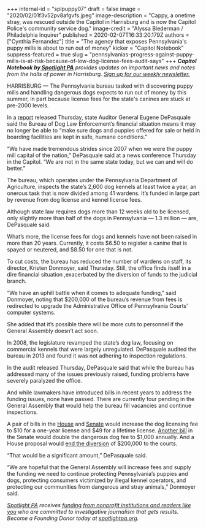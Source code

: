 +++
internal-id = "splpuppy07"
draft = false
image = "2020/02/01f3v52pv8afgvfs.jpeg"
image-description = "Cappy, a onetime stray, was rescued outside the Capitol in Harrisburg and is now the Capitol Police's community service dog."
image-credit = "Alyssa Biederman / Philadelphia Inquirer"
published = 2020-02-07T16:33:20.179Z
authors = ["Cynthia Fernandez"]
title = "The agency that exposes Pennsylvania's puppy mills is about to run out of money"
kicker = "Capitol Notebook"
suppress-featured = true
slug = "pennsylvanias-progress-against-puppy-mills-is-at-risk-because-of-low-dog-license-fees-audit-says"
+++
***Capitol Notebook by[ Spotlight PA](https://www.spotlightpa.org/)** provides updates on important news and notes from the halls of power in Harrisburg. [Sign up for our weekly newsletter.](https://www.spotlightpa.org/newsletters)*

HARRISBURG — The Pennsylvania bureau tasked with discovering puppy mills and handling dangerous dogs expects to run out of money by this summer, in part because license fees for the state's canines are stuck at pre-2000 levels.

In a [report](https://web.archive.org/20200215093452/https://www.paauditor.gov/press-releases/auditor-general-depasquale-fights-for-adequate-funding-to-continue-dog-law-enforcement-efforts) released Thursday, state Auditor General Eugene DePasquale said the Bureau of Dog Law Enforcement’s financial situation means it may no longer be able to “make sure dogs and puppies offered for sale or held in boarding facilities are kept in safe, humane conditions.”

“We have made tremendous strides since 2007 when we were the puppy mill capital of the nation,” DePasquale said at a news conference Thursday in the Capitol. “We are not in the same state today, but we can and will do better.”

The bureau, which operates under the Pennsylvania Department of Agriculture, inspects the state’s 2,600 dog kennels at least twice a year, an onerous task that is now divided among 41 wardens. It’s funded in large part by revenue from dog license and kennel license fees.

Although state law requires dogs more than 12 weeks old to be licensed, only slightly more than half of the dogs in Pennsylvania — 1.3 million — are, DePasquale said.

What’s more, the license fees for dogs and kennels have not been raised in more than 20 years. Currently, it costs $6.50 to register a canine that is spayed or neutered, and $8.50 for one that is not.

<script src="https://www.spotlightpa.org/embed.js" async></script><div data-spl-embed-version="1" data-spl-src="https://www.spotlightpa.org/embeds/newsletter/"></div>

To cut costs, the bureau has reduced the number of wardens on staff, its director, Kristen Donmoyer, said Thursday. Still, the office finds itself in a dire financial situation ,exacerbated by the diversion of funds to the judicial branch.

“We have an uphill battle when it comes to adequate funding,” said Donmoyer, noting that $200,000 of the bureau’s revenue from fees is redirected to upgrade the Administrative Office of Pennsylvania Courts’ computer systems.

She added that it’s possible there will be more cuts to personnel if the General Assembly doesn’t act soon.

In 2008, the legislature revamped the state’s dog law, focusing on commercial kennels that were largely unregulated. DePasquale audited the bureau in 2013 and found it was not adhering to inspection regulations.

In the audit released Thursday, DePasquale said that while the bureau has addressed many of the issues previously raised, funding problems have severely paralyzed the office.

And while lawmakers have introduced bills in recent years to address the funding issues, none have passed. There are currently four pending in the General Assembly that would help the bureau fill vacancies and continue inspections.

A pair of bills in the [House](https://www.legis.state.pa.us/cfdocs/billInfo/billInfo.cfm?sYear=2019&sInd=0&body=H&type=B&bn=1504) and [Senate](https://www.legis.state.pa.us/cfdocs/billInfo/billInfo.cfm?sYear=2019&sInd=0&body=S&type=B&bn=0663) would increase the dog licensing fee to $10 for a one-year license and $49 for a lifetime license. [Another bill](https://www.legis.state.pa.us/cfdocs/billInfo/billInfo.cfm?sYear=2019&sInd=0&body=S&type=B&bn=0798) in the Senate would double the dangerous dog fee to $1,000 annually. And a House proposal would [end the diversion](https://www.legis.state.pa.us/cfdocs/billInfo/billInfo.cfm?sYear=2019&sInd=0&body=H&type=B&bn=1277) of $200,000 to the courts.

“That would be a significant amount,” DePasquale said.

“We are hopeful that the General Assembly will increase fees and supply the funding we need to continue protecting Pennsylvania’s puppies and dogs, protecting consumers victimized by illegal kennel operators, and protecting our communities from dangerous and stray animals,” Donmoyer said.

*[Spotlight PA](https://www.spotlightpa.org/) receives [funding from nonprofit institutions and readers like you](https://www.spotlightpa.org/support) who are committed to investigative journalism that gets results. Become a Founding Donor today at [spotlightpa.org](https://www.spotlightpa.org/).*
